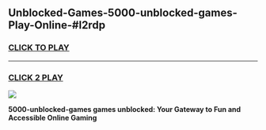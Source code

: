 
## Unblocked-Games-5000-unblocked-games-Play-Online-#l2rdp
<h3>
<a href="https://premium.freeplayer.one?title=5000-unblocked-games&ref=24F">CLICK TO PLAY</a></h3>
<hr>

<h3>
<a href="https://premium.freeplayer.one?title=5000-unblocked-games&ref=24F">CLICK 2 PLAY</a>
  
</h3>

<a href="https://premium.freeplayer.one?title=5000-unblocked-games&ref=24F/"><img src="https://clearcache.store/games.png"></a>


**5000-unblocked-games games unblocked: Your Gateway to Fun and Accessible Online Gaming**
